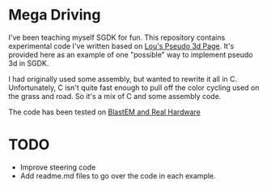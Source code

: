 # Mega Driving

I've been teaching myself SGDK for fun.  This repository contains experimental code I've 
written based on [Lou's Pseudo 3d Page](http://www.extentofthejam.com/pseudo/).  It's 
provided here as an example of one "possible" way to implement pseudo 3d in SGDK. 

I had originally used some assembly, but wanted to rewrite it all in C.  Unfortunately, 
C isn't quite fast enough to pull off the color cycling used on the grass and road.  So
it's a mix of C and some assembly code.

The code has been tested on [BlastEM and Real Hardware](https://youtu.be/p99XATFhSpo)

# TODO
* Improve steering code
* Add readme.md files to go over the code in each example.
